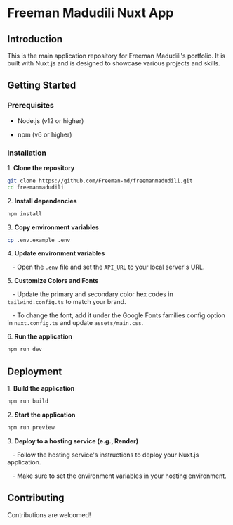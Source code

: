 # Freeman Madudili Nuxt App

## Introduction

This is the main application repository for Freeman Madudili's portfolio. It is built with Nuxt.js and is designed to showcase various projects and skills.

## Getting Started

### Prerequisites

- Node.js (v12 or higher)

- npm (v6 or higher)

### Installation

1\. **Clone the repository**

 ```bash
 git clone https://github.com/Freeman-md/freemanmadudili.git
 cd freemanmadudili
 ```

2\. **Install dependencies**

 ```bash
 npm install
 ```

3\. **Copy environment variables**

 ```bash
 cp .env.example .env
 ```

4\. **Update environment variables**

   - Open the `.env` file and set the `API_URL` to your local server's URL. 

5\. **Customize Colors and Fonts**

   - Update the primary and secondary color hex codes in `tailwind.config.ts` to match your brand.

   - To change the font, add it under the Google Fonts families config option in `nuxt.config.ts` and update `assets/main.css`.

6\. **Run the application**

 ```bash
 npm run dev
 ```

## Deployment

1\. **Build the application**

 ```bash
 npm run build
 ```

2\. **Start the application**

 ```bash
 npm run preview
 ```

3\. **Deploy to a hosting service (e.g., Render)**

   - Follow the hosting service's instructions to deploy your Nuxt.js application.

   - Make sure to set the environment variables in your hosting environment.


## Contributing

Contributions are welcomed!
